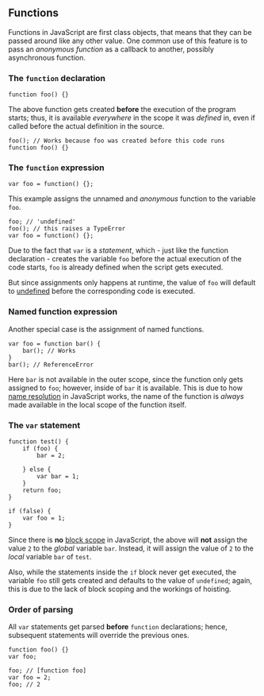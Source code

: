 ## Functions

Functions in JavaScript are first class objects, that means that they can be 
passed around like any other value. One common use of this feature is to pass
an *anonymous function* as a callback to another, possibly asynchronous function.

### The `function` declaration

    function foo() {}

The above function gets created **before** the execution of the program starts;
thus, it is available *everywhere* in the scope it was *defined* in, even if 
called before the actual definition in the source.

    foo(); // Works because foo was created before this code runs
    function foo() {}

### The `function` expression

    var foo = function() {};

This example assigns the unnamed and *anonymous* function to the variable `foo`. 

    foo; // 'undefined'
    foo(); // this raises a TypeError
    var foo = function() {};

Due to the fact that `var` is a *statement*, which - just like the function 
declaration - creates the variable `foo` before the actual execution of the code
starts, `foo` is already defined when the script gets executed.

But since assignments only happens at runtime, the value of `foo` will default
to [undefined](#undefined) before the corresponding code is executed.

### Named function expression

Another special case is the assignment of named functions.

    var foo = function bar() {
        bar(); // Works
    }
    bar(); // ReferenceError

Here `bar` is not available in the outer scope, since the function only gets
assigned to `foo`; however, inside of `bar` it is available. This is due to 
how [name resolution](#scopes) in JavaScript works, the name of the function
is *always* made available in the local scope of the function itself.

### The `var` statement

    function test() {
        if (foo) {
            bar = 2;

        } else {
            var bar = 1;
        }
        return foo;
    }

    if (false) {
        var foo = 1;
    }

Since there is **no** [block scope](#scopes) in JavaScript, the above will
**not** assign the value `2` to the *global* variable `bar`. Instead, it will
assign the value of `2` to the *local* variable `bar` of `test`. 

Also, while the statements inside the `if` block never get executed, the variable
`foo` still gets created and defaults to the value of `undefined`; again, this
is due to the lack of block scoping and the workings of hoisting.

### Order of parsing

All `var` statements get parsed **before** `function` declarations; hence,
subsequent statements will override the previous ones.

    function foo() {}
    var foo;

    foo; // [function foo]
    var foo = 2;
    foo; // 2

